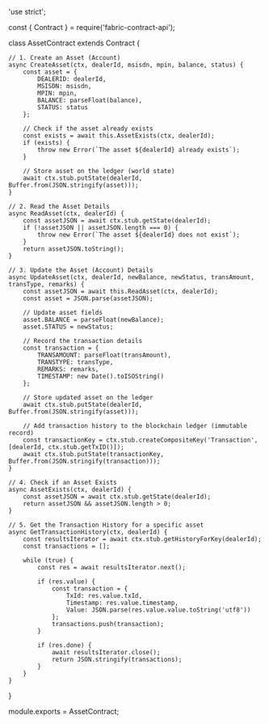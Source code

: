 'use strict';

const { Contract } = require('fabric-contract-api');

class AssetContract extends Contract {

    // 1. Create an Asset (Account)
    async CreateAsset(ctx, dealerId, msisdn, mpin, balance, status) {
        const asset = {
            DEALERID: dealerId,
            MSISDN: msisdn,
            MPIN: mpin,
            BALANCE: parseFloat(balance),
            STATUS: status
        };

        // Check if the asset already exists
        const exists = await this.AssetExists(ctx, dealerId);
        if (exists) {
            throw new Error(`The asset ${dealerId} already exists`);
        }

        // Store asset on the ledger (world state)
        await ctx.stub.putState(dealerId, Buffer.from(JSON.stringify(asset)));
    }

    // 2. Read the Asset Details
    async ReadAsset(ctx, dealerId) {
        const assetJSON = await ctx.stub.getState(dealerId); 
        if (!assetJSON || assetJSON.length === 0) {
            throw new Error(`The asset ${dealerId} does not exist`);
        }
        return assetJSON.toString();
    }

    // 3. Update the Asset (Account) Details
    async UpdateAsset(ctx, dealerId, newBalance, newStatus, transAmount, transType, remarks) {
        const assetJSON = await this.ReadAsset(ctx, dealerId);
        const asset = JSON.parse(assetJSON);

        // Update asset fields
        asset.BALANCE = parseFloat(newBalance);
        asset.STATUS = newStatus;

        // Record the transaction details
        const transaction = {
            TRANSAMOUNT: parseFloat(transAmount),
            TRANSTYPE: transType,
            REMARKS: remarks,
            TIMESTAMP: new Date().toISOString()
        };

        // Store updated asset on the ledger
        await ctx.stub.putState(dealerId, Buffer.from(JSON.stringify(asset)));

        // Add transaction history to the blockchain ledger (immutable record)
        const transactionKey = ctx.stub.createCompositeKey('Transaction', [dealerId, ctx.stub.getTxID()]);
        await ctx.stub.putState(transactionKey, Buffer.from(JSON.stringify(transaction)));
    }

    // 4. Check if an Asset Exists
    async AssetExists(ctx, dealerId) {
        const assetJSON = await ctx.stub.getState(dealerId);
        return assetJSON && assetJSON.length > 0;
    }

    // 5. Get the Transaction History for a specific asset
    async GetTransactionHistory(ctx, dealerId) {
        const resultsIterator = await ctx.stub.getHistoryForKey(dealerId);
        const transactions = [];

        while (true) {
            const res = await resultsIterator.next();

            if (res.value) {
                const transaction = {
                    TxId: res.value.txId,
                    Timestamp: res.value.timestamp,
                    Value: JSON.parse(res.value.value.toString('utf8'))
                };
                transactions.push(transaction);
            }

            if (res.done) {
                await resultsIterator.close();
                return JSON.stringify(transactions);
            }
        }
    }
}

module.exports = AssetContract;
